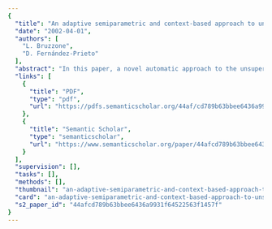 ```yaml
---
{
  "title": "An adaptive semiparametric and context-based approach to unsupervised change detection in multitemporal remote-sensing images",
  "date": "2002-04-01",
  "authors": [
    "L. Bruzzone",
    "D. Fernández-Prieto"
  ],
  "abstract": "In this paper, a novel automatic approach to the unsupervised identification of changes in multitemporal remote-sensing images is proposed. This approach, unlike classical ones, is based on the formulation of the unsupervised change-detection problem in terms of the Bayesian decision theory. In this context, an adaptive semiparametric technique for the unsupervised estimation of the statistical terms associated with the gray levels of changed and unchanged pixels in a difference image is presented. Such a technique exploits the effectivenesses of two theoretically well-founded estimation procedures: the reduced Parzen estimate (RPE) procedure and the expectation-maximization (EM) algorithm. Then, thanks to the resulting estimates and to a Markov random field (MRF) approach used to model the spatial-contextual information contained in the multitemporal images considered, a change detection map is generated. The adaptive semiparametric nature of the proposed technique allows its application to different kinds of remote-sensing images. Experimental results, obtained on two sets of multitemporal remote-sensing images acquired by two different sensors, confirm the validity of the proposed approach.",
  "links": [
    {
      "title": "PDF",
      "type": "pdf",
      "url": "https://pdfs.semanticscholar.org/44af/cd789b63bbee6436a9931f64522563f1457f.pdf"
    },
    {
      "title": "Semantic Scholar",
      "type": "semanticscholar",
      "url": "https://www.semanticscholar.org/paper/44afcd789b63bbee6436a9931f64522563f1457f"
    }
  ],
  "supervision": [],
  "tasks": [],
  "methods": [],
  "thumbnail": "an-adaptive-semiparametric-and-context-based-approach-to-unsupervised-change-detection-in-multitemporal-remote-sensing-images-thumb.jpg",
  "card": "an-adaptive-semiparametric-and-context-based-approach-to-unsupervised-change-detection-in-multitemporal-remote-sensing-images-card.jpg",
  "s2_paper_id": "44afcd789b63bbee6436a9931f64522563f1457f"
}
---
```


